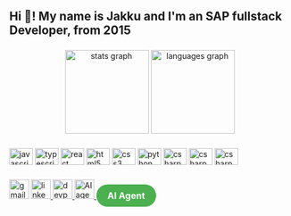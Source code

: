 <h2 align="left">Hi 👋! My name is Jakku and I'm an SAP fullstack Developer, from 2015</h2>

###

<div align="center">
  <img src="https://github-readme-stats.vercel.app/api?hide_title=false&hide_rank=false&show_icons=true&include_all_commits=true&count_private=true&disable_animations=false&theme=dracula&locale=en&hide_border=false&username=shajipapn" height="150" alt="stats graph"  />
  <img src="https://github-readme-stats.vercel.app/api/top-langs?locale=en&hide_title=false&layout=compact&card_width=320&langs_count=5&theme=dracula&hide_border=false&username=shajipapn" height="150" alt="languages graph"  />
</div>

###



###

<div align="left">
  <img src="https://cdn.jsdelivr.net/gh/devicons/devicon/icons/javascript/javascript-original.svg" height="30" width="42" alt="javascript logo"  />
  <img src="https://cdn.jsdelivr.net/gh/devicons/devicon/icons/typescript/typescript-plain.svg" height="30" width="42" alt="typescript logo"  />
  <img src="https://cdn.jsdelivr.net/gh/devicons/devicon/icons/react/react-original.svg" height="30" width="42" alt="react logo"  />
  <img src="https://cdn.jsdelivr.net/gh/devicons/devicon/icons/html5/html5-original.svg" height="30" width="42" alt="html5 logo"  />
  <img src="https://cdn.jsdelivr.net/gh/devicons/devicon/icons/css3/css3-original.svg" height="30" width="42" alt="css3 logo"  />
  <img src="https://cdn.jsdelivr.net/gh/devicons/devicon/icons/python/python-original.svg" height="30" width="42" alt="python logo"  />
  <img src="https://cdn.jsdelivr.net/gh/devicons/devicon/icons/csharp/csharp-original.svg" height="30" width="42" alt="csharp logo"  />
  <img src="https://cdn.jsdelivr.net/gh/devicons/devicon/icons/csharp/csharp-original.svg" height="30" width="42" alt="csharp logo"  />
  <img src="https://cdn.jsdelivr.net/gh/devicons/devicon/icons/solidity/solidity-original.svg" height="30" width="42" alt="csharp logo"  />
  
 
</div>

###

<div align="left">
  
  <img src="https://img.shields.io/static/v1?message=Gmail&logo=gmail&label=&color=D14836&logoColor=white&labelColor=&style=for-the-badge" height="35" alt="gmail logo"  />
  <a href="https://www.linkedin.com/in/jakku-jacob-90016664/" target="_blank">
  <img src="https://img.shields.io/static/v1?message=LinkedIn&logo=linkedin&label=&color=0077B5&logoColor=white&labelColor=&style=for-the-badge" height="35" alt="linkedin logo" />
</a>

<a href="https://devpost.com/shajipapn?ref_content=user-portfolio&ref_feature=portfolio&ref_medium=global-nav" target="_blank">
  <img src="https://img.shields.io/static/v1?message=Devpost&logo=devpost&label=&color=003E54&logoColor=white&labelColor=&style=for-the-badge" height="35" alt="devpost logo" />
</a>

<a href="https://gemini5-blond.vercel.app/" target="_blank">
  <img src="https://img.shields.io/static/v1?message=AI%20Agent&color=blue&style=for-the-badge" height="35" alt="AI agent logo" />
</a>

<!DOCTYPE html>
<html lang="en">
<head>
  <meta charset="UTF-8">
  <meta name="viewport" content="width=device-width, initial-scale=1.0">
  <title>Modern AI Button</title>
  <style>
    .ai-button {
      display: inline-block;
      padding: 10px 20px;
      font-size: 16px;
      font-weight: bold;
      color: #ffffff;
      background-color: #4CAF50;
      border: none;
      border-radius: 25px;
      text-align: center;
      text-decoration: none;
      transition: background-color 0.3s ease, box-shadow 0.3s ease;
    }

    .ai-button:hover {
      background-color: #45a049;
      box-shadow: 0 4px 8px rgba(0, 0, 0, 0.2);
    }
  </style>
</head>
<body>

<a href="https://gemini5-blond.vercel.app/" target="_blank" class="ai-button">
  AI Agent
</a>

</body>
</html>


</div>

